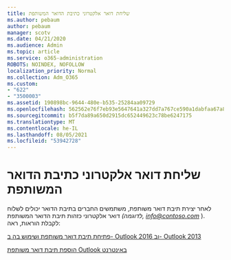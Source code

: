 ```yaml
---
title: שליחת דואר אלקטרוני כתיבת הדואר המשותפת
ms.author: pebaum
author: pebaum
manager: scotv
ms.date: 04/21/2020
ms.audience: Admin
ms.topic: article
ms.service: o365-administration
ROBOTS: NOINDEX, NOFOLLOW
localization_priority: Normal
ms.collection: Adm_O365
ms.custom:
- "622"
- "3500003"
ms.assetid: 190898bc-9644-480e-b535-25284aa09729
ms.openlocfilehash: 562562e76f7eb93e5647641a327dd7a767ce590a1dabfaa67a89b3f4f53f35c4
ms.sourcegitcommit: b5f7da89a650d2915dc652449623c78be6247175
ms.translationtype: MT
ms.contentlocale: he-IL
ms.lasthandoff: 08/05/2021
ms.locfileid: "53942728"
---
```

# <a name="sending-email-as-the-shared-mailbox"></a>שליחת דואר אלקטרוני כתיבת הדואר המשותפת

לאחר יצירת תיבת דואר משותפת, משתמשים החברים בתיבת הדואר יכולים לשלוח דואר אלקטרוני כזהות תיבת הדואר המשותפת  *(לדוגמה, info@contoso.com*  ). לקבלת הוראות, ראה:
  
[פתיחת תיבת דואר משותפת ושימוש בה ב- Outlook 2016 וב- Outlook 2013](https://support.office.com/article/open-and-use-a-shared-mailbox-in-outlook-2016-and-outlook-2013-d94a8e9e-21f1-4240-808b-de9c9c088afd)
  
[הוספת תיבת דואר משותפת Outlook באינטרנט](https://support.office.com/article/add-a-shared-mailbox-to-outlook-on-the-web-98b5a90d-4e38-415d-a030-f09a4cd28207)
  